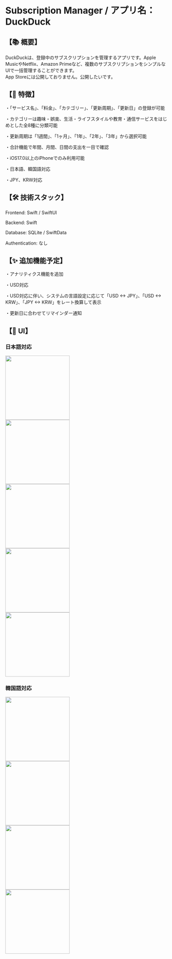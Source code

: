 # Subscription Manager / アプリ名：DuckDuck

## 【📚 概要】

DuckDuckは、登録中のサブスクリプションを管理するアプリです。Apple MusicやNetflix、Amazon Primeなど、複数のサブスクリプションをシンプルなUIで一括管理することができます。
<br>
App Storeには公開しておりません。公開したいです。

## 【🌟 特徴】

・「サービス名」、「料金」、「カテゴリー」、「更新周期」、「更新日」の登録が可能

・カテゴリーは趣味・娯楽、生活・ライフスタイルや教育・通信サービスをはじめとした全8種に分類可能

・更新周期は「1週間」、「1ヶ月」、「1年」、「2年」、「3年」から選択可能

・合計機能で年間、月間、日間の支出を一目で確認

・iOS17.0以上のiPhoneでのみ利用可能

・日本語、韓国語対応

・JPY、KRW対応

## 【🛠 技術スタック】

Frontend: Swift / SwiftUI

Backend: Swift

Database: SQLite / SwiftData

Authentication: なし

## 【✨ 追加機能予定】
・アナリティクス機能を追加

・USD対応

・USD対応に伴い、システムの言語設定に応じて「USD <-> JPY」、「USD <-> KRW」、「JPY <-> KRW」をレート換算して表示

・更新日に合わせてリマインダー通知

## 【📱 UI】
### 日本語対応
<img src="https://github.com/user-attachments/assets/f1164650-6319-41e1-aa03-2458073bccc0" width="200">
<br>
<img src="https://github.com/user-attachments/assets/30a8f165-2439-40f4-a436-1ce70463da22" width="200">
<br>
<img src="https://github.com/user-attachments/assets/c5dd5399-a0b4-466c-a6ac-be0bda3dc712" width="200">
<br>
<img src="https://github.com/user-attachments/assets/08674407-1bb8-4d27-a7f8-6f7fb0710398" width="200">
<br>
<img src="https://github.com/user-attachments/assets/f72e1e99-a87a-4a22-ae20-e1c76efd25fa" width="200">

### 韓国語対応
<img src="https://github.com/user-attachments/assets/c4ef93b7-7bc7-4ef2-ba9c-ee6313539698" width="200">
<br>
<img src="https://github.com/user-attachments/assets/6870df6a-d69b-4e4e-a8f8-a6e24de52e68" width="200">
<br>
<img src="https://github.com/user-attachments/assets/952647c4-e304-43aa-8fa4-9fd4d572fb9e" width="200">
<br>
<img src="https://github.com/user-attachments/assets/8b3aea84-74ed-4485-beca-930cf90b6143" width="200">
